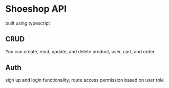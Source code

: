 # Shoeshop API

built using typescript

## CRUD

You can create, read, update, and delete product, user, cart, and order

## Auth

sign up and login functionality,
route access permission based on user role
